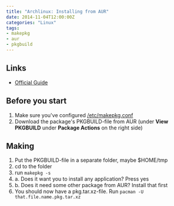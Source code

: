 ```yaml
---
title: "Archlinux: Installing from AUR"
date: 2014-11-04T12:00:00Z
categories: "Linux"
tags:
- makepkg
- aur
- pkgbuild
---
```

## Links
- [Official Guide](https://wiki.archlinux.org/index.php/AUR_User_Guidelines)

## Before you start
1. Make sure you've configured [/etc/makepkg.conf](https://wiki.archlinux.org/index.php/Makepkg)
2. Download the package's PKGBUILD-file from AUR (under **View PKGBUILD** under **Package Actions** on the right side)

## Making
1. Put the PKGBUILD-file in a separate folder, maybe $HOME/tmp
2. cd to the folder
3. run `makepkg -s`
4. a. Does it want you to install any application? Press yes
4. b. Does it need some other package from AUR? Install that first
5. You should now have a pkg.tar.xz-file. Run `pacman -U that.file.name.pkg.tar.xz`

